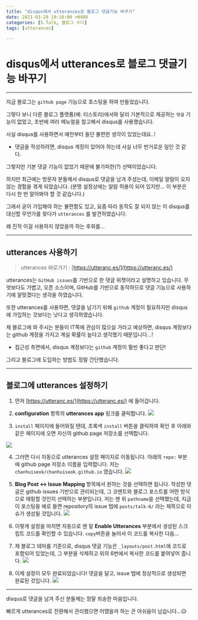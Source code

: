 ```yaml
---
title: "disqus에서 utterances로 블로그 댓글기능 바꾸기"
date: 2021-03-29 19:10:00 +0900
categories: [5.Talk, 블로그 수다]
tags: [utterances]

---
```

# **disqus에서 utterances로 블로그 댓글기능 바꾸기**
---

지금 블로그는 `github page` 기능으로 호스팅을 하여 만들었습니다.

그렇다 보니 다른 블로그 플랫폼(예: 티스토리)에서와 달리 기본적으로 제공하는 `댓글` 기능이 없었고, 초반에 여러 메뉴얼을 참고해서 disqus를 사용했습니다.

사실 disqus를 사용하면서 예전부터 들던 불편한 생각이 있었는데요..!

* 댓글을 작성하려면, disqus 계정이 있어야 하는데 사실 너무 번거로운 일인 것 같다.

그렇지만 기본 댓글 기능이 없었기 때문에 불가피한(?) 선택이었습니다.

하지만 최근에는 방문자 분들께서 disqus로 댓글을 남겨 주셨는데, 이메일 알람이 오지 않는 경험을 겪게 되었습니다. (분명 설정상에는 알람 허용이 되어 있지만... 이 부분은 다시 한 번 알아봐야 할 것 같습니다.)

그래서 굳이 가입해야 하는 불편함도 있고, 요즘 따라 동작도 잘 되지 않는 이 disqus를 대신할 무언가를 찾다가 `utterances` 를 발견하였습니다.

왜 진작 이걸 사용하지 않았을까 하는 후회를...

---
## **utterances 사용하기**

> utterances 바로가기 : [https://utteranc.es/](https://utteranc.es/)

utterances는 `GitHub issues`를 기반으로 한 댓글 위젯이라고 설명하고 있습니다. 무엇보다도 가볍고, 오픈 소스이며, GitHub를 기반으로 동작하므로 댓글 기능으로 사용하기에 알맞겠다는 생각을 하였습니다.

또한 utterances를 사용하면, 댓글을 남기기 위해 `github` 계정이 필요하지만 disqus에 가입하는 것보다는 낫다고 생각하였습니다.

제 블로그에 와 주시는 분들이 IT쪽에 관심이 많으실 거라고 예상하면, disqus 계정보다는 github 계정을 가지고 계실 확률이 높다고 생각했기 때문입니다...!

* 접근성 측면에서, disqus 계정보다는 `github` 계정이 훨씬 좋다고 판단!

그리고 블로그에 도입하는 방법도 정말 간단했습니다.

---

## **블로그에 utterances 설정하기**

1. 먼저 [https://utteranc.es/](https://utteranc.es/) 에 들어갑니다.

2. **configuration** 항목의 **utterances app** 링크를 클릭합니다.
![](https://drive.google.com/uc?export=download&id=1kLq95gaTyB8IvwamJtwnLRk5oM0dCs6y)

3. `install` 페이지에 들어와질 텐데, 초록색 `install` 버튼을 클릭하여 확인 후 아래와 같은 페이지에 오면 자신의 github page 저장소를 선택합니다.

![](https://drive.google.com/uc?export=download&id=1lLKXmYqKjBwk0ohfoKUaJFcnmPFkm1dp)

4. 그러면 다시 자동으로 utterances 설정 페이지로 이동됩니다. 아래의 `repo:` 부분에 github page 저장소 이름을 입력합니다. 저는 `chanhuiseok/chanhuiseok.github.io` 였습니다.
![](https://drive.google.com/uc?export=download&id=1-9D1l2PMY_l8HiVOmAqR-rEpJZC_Ow0e)

5. **Blog Post <-> Issue Mapping** 항목에서 원하는 것을 선택하면 됩니다. 작성한 댓글은 github issues 기반으로 관리되는데, 그 코멘트와 블로그 포스트를 어떤 방식으로 매핑할 것인지 선택하는 부분입니다.
저는 맨 위 `pathname`을 선택했는데, 지금 이 포스팅을 예로 들면 repository의 issue 탭에 `posts/talk-6/` 라는 제목으로 이슈가 생성될 것입니다.
![](https://drive.google.com/uc?export=download&id=17ukif-biQ4v5lBEsg0eTuCt07CfaPlqH)

6. 이렇게 설정을 마치면 자동으로 맨 밑 **Enable Utterances** 부분에서 생성된 스크립트 코드를 확인할 수 있습니다. `copy`버튼을 눌러서 이 코드를 복사한 다음...

7. 제 블로그 테마를 기준으로, disqus 댓글 기능은 `_layouts/post.html`에 코드로 포함되어 있었는데, 그 부분을 삭제하고 위의 6번에서 복사한 코드를 붙여넣어 줍니다.
![](https://drive.google.com/uc?export=download&id=15CxthyNF6-65-S7YwaD0TZT8mXXV51rk)


8. 이제 설정이 모두 완료되었습니다! 댓글을 달고, issue 탭에 정상적으로 생성되면 완료된 것입니다.
![](https://drive.google.com/uc?export=download&id=18dpVyOd56Sh9x_lNaJamraGrO9MlPD4m)

---

disqus로 댓글을 남겨 주신 분들께는 정말 죄송한 마음입니다.

빠르게 utterances로 전환해서 관리했으면 어땠을까 하는 큰 아쉬움이 남습니다...😥

